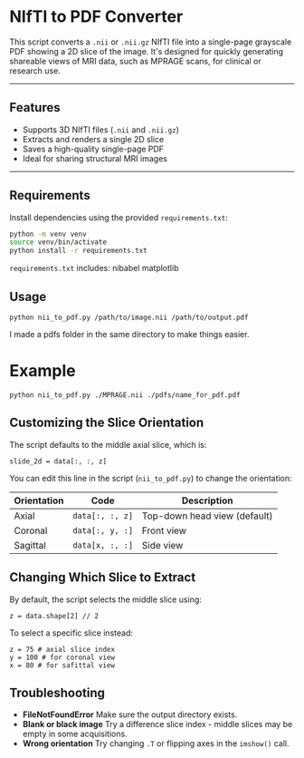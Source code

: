 # NIfTI to PDF Converter

This script converts a `.nii` or `.nii.gz` NIfTI file into a single-page grayscale PDF showing a 2D slice of the image. It's designed for quickly generating shareable views of MRI data, such as MPRAGE scans, for clinical or research use.

---

## Features

- Supports 3D NIfTI files (`.nii` and `.nii.gz`)
- Extracts and renders a single 2D slice
- Saves a high-quality single-page PDF
- Ideal for sharing structural MRI images

---

## Requirements

Install dependencies using the provided `requirements.txt`:

```bash
python -m venv venv
source venv/bin/activate
python install -r requirements.txt
```

`requirements.txt` includes:
nibabel
matplotlib

## Usage
```
python nii_to_pdf.py /path/to/image.nii /path/to/output.pdf
```
I made a pdfs folder in the same directory to make things easier.
# Example
```
python nii_to_pdf.py ./MPRAGE.nii ./pdfs/name_for_pdf.pdf
```
## Customizing the Slice Orientation
The script defaults to the middle axial slice, which is: 
```
slide_2d = data[:, :, z]
```
You can edit this line in the script (`nii_to_pdf.py`) to change the orientation:

| Orientation | Code           | Description             |
|-------------|----------------|-------------------------|
| Axial       | `data[:, :, z]` | Top-down head view (default) |
| Coronal     | `data[:, y, :]` | Front view              |
| Sagittal    | `data[x, :, :]` | Side view               |

## Changing Which Slice to Extract
By default, the script selects the middle slice using:
```
z = data.shape[2] // 2
```
To select a specific slice instead:
```
z = 75 # axial slice index
y = 100 # for coronal view
x = 80 # for safittal view
```
## Troubleshooting
- **FileNotFoundError**
  Make sure the output directory exists.
- **Blank or black image**
  Try a difference slice index - middle slices may be empty in some acquisitions.
- **Wrong orientation**
  Try changing `.T` or flipping axes in the `imshow()` call.



